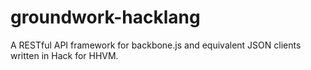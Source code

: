 groundwork-hacklang
===================

A RESTful API framework for backbone.js and equivalent JSON clients written in Hack for HHVM.
